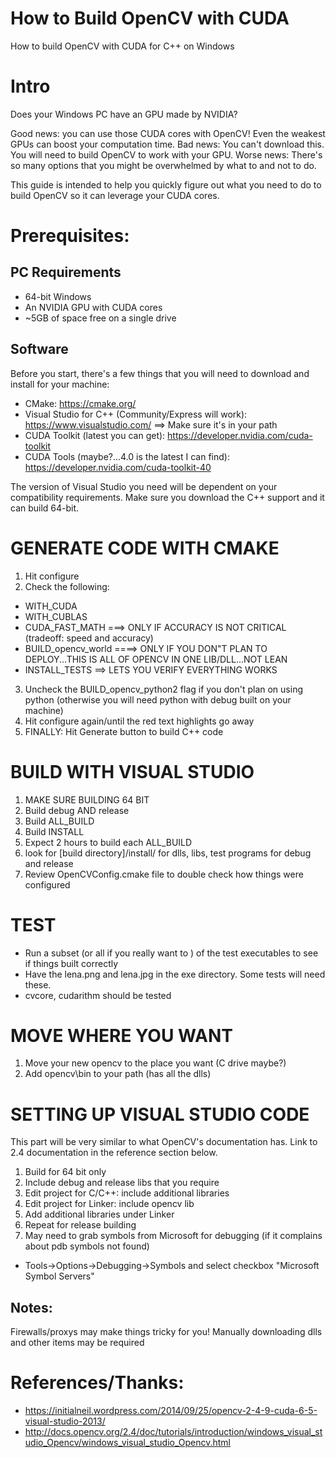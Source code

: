 # How to Build OpenCV with CUDA
How to build OpenCV with CUDA for C++ on Windows

# Intro
Does your Windows PC have an GPU made by NVIDIA?

Good news: you can use those CUDA cores with OpenCV! Even the weakest GPUs can boost your computation time.
Bad news: You can't download this. You will need to build OpenCV to work with your GPU. 
Worse news: There's so many options that you might be overwhelmed by what to and not to do.

This guide is intended to help you quickly figure out what you need to do to build OpenCV so it can leverage your CUDA cores.

# Prerequisites:
## PC Requirements
* 64-bit Windows
* An NVIDIA GPU with CUDA cores
* ~5GB of space free on a single drive

## Software
Before you start, there's a few things that you will need to download and install for your machine:
* CMake: https://cmake.org/
* Visual Studio for C++ (Community/Express will work): https://www.visualstudio.com/ ==> Make sure it's in your path
* CUDA Toolkit (latest you can get): https://developer.nvidia.com/cuda-toolkit
* CUDA Tools (maybe?...4.0 is the latest I can find): https://developer.nvidia.com/cuda-toolkit-40

The version of Visual Studio you need will be dependent on your compatibility requirements. Make sure you download the C++ support and it can build 64-bit.

# GENERATE CODE WITH CMAKE
1. Hit configure
2.  Check the following:
* WITH_CUDA
* WITH_CUBLAS
* CUDA_FAST_MATH ===> ONLY IF ACCURACY IS NOT CRITICAL (tradeoff: speed and accuracy)
* BUILD_opencv_world ====> ONLY IF YOU DON"T PLAN TO DEPLOY...THIS IS ALL OF OPENCV IN ONE LIB/DLL...NOT LEAN
* INSTALL_TESTS ==> LETS YOU VERIFY EVERYTHING WORKS 
3. Uncheck the BUILD_opencv_python2 flag if you don't plan on using python (otherwise you will need python with debug built on your machine)
4. Hit configure again/until the red text highlights go away
5. FINALLY: Hit Generate button to build C++ code

# BUILD WITH VISUAL STUDIO
1. MAKE SURE BUILDING 64 BIT
2. Build debug AND release
3. Build ALL_BUILD
4. Build INSTALL
5. Expect 2 hours to build each ALL_BUILD
6. look for [build directory]/install/ for dlls, libs, test programs for debug and release
7. Review OpenCVConfig.cmake file to double check how things were configured

# TEST
* Run a subset (or all if you really want to ) of the test executables to see if things built correctly
* Have the lena.png and lena.jpg in the exe directory. Some tests will need these.
* cvcore, cudarithm should be tested

# MOVE WHERE YOU WANT
1. Move your new opencv to the place you want (C drive maybe?)
2. Add opencv\bin to your path (has all the dlls)

# SETTING UP VISUAL STUDIO CODE
This part will be very similar to what OpenCV's documentation has. Link to 2.4 documentation in the reference section below.

1. Build for 64 bit only
2. Include debug and release libs that you require
3. Edit project for C/C++: include additional libraries
4. Edit project for Linker: include opencv lib
5. Add additional libraries under Linker
6. Repeat for release building
7. May need to grab symbols from Microsoft for debugging (if it complains about pdb symbols not found)
* Tools->Options->Debugging->Symbols and select checkbox "Microsoft Symbol Servers"

## Notes:
Firewalls/proxys may make things tricky for you! Manually downloading dlls and other items may be required

# References/Thanks:
* https://initialneil.wordpress.com/2014/09/25/opencv-2-4-9-cuda-6-5-visual-studio-2013/
* http://docs.opencv.org/2.4/doc/tutorials/introduction/windows_visual_studio_Opencv/windows_visual_studio_Opencv.html
